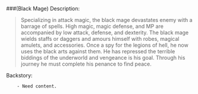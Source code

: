 ###(Black Mage)
Description:
> Specializing in attack magic, the black mage devastates enemy with a barrage of spells. High magic, magic defense, and MP are accompanied by low attack, defense, and dexterity. The black mage wields staffs or daggers and amours himself with robes, magical amulets, and accessories. Once a spy for the legions of hell, he now uses the black arts against them. He has repressed the terrible biddings of the underworld and vengeance is his goal. Through his journey he must complete his penance to find peace.

Backstory:

        - Need content.

